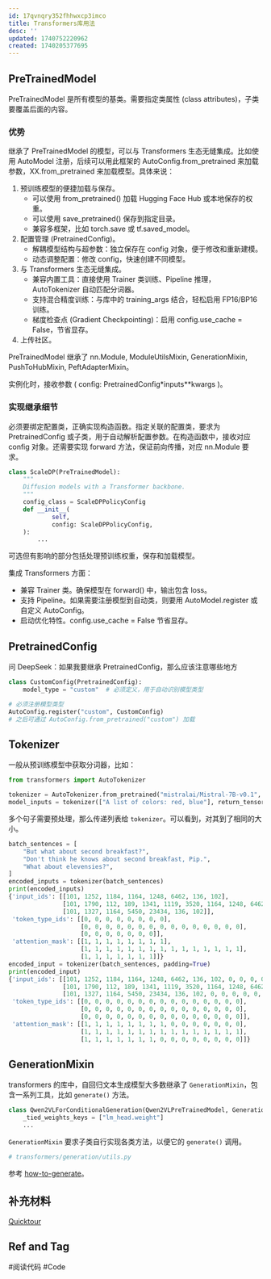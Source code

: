 ```yaml
---
id: 17qvnqry352fhhwxcp3imco
title: Transformers库用法
desc: ''
updated: 1740752220962
created: 1740205377695
---
```


## PreTrainedModel

PreTrainedModel 是所有模型的基类。需要指定类属性 (class attributes)，子类要覆盖后面的内容。

### 优势

继承了 PreTrainedModel 的模型，可以与 Transformers 生态无缝集成。比如使用 AutoModel 注册，后续可以用此框架的 AutoConfig.from_pretrained 来加载参数，XX.from_pretrained 来加载模型。具体来说：
1. 预训练模型的便捷加载与保存。
    - 可以使用 from_pretrained() 加载 Hugging Face Hub 或本地保存的权重。
    - 可以使用 save_pretrained() 保存到指定目录。
    - 兼容多框架，比如 torch.save 或 tf.saved_model。
2. 配置管理 (PretrainedConfig)。
    - 解耦模型结构与超参数：独立保存在 config 对象，便于修改和重新建模。
    - 动态调整配置：修改 config，快速创建不同模型。
3. 与 Transformers 生态无缝集成。
    - 兼容内置工具：直接使用 Trainer 类训练、Pipeline 推理，AutoTokenizer 自动匹配分词器。
    - 支持混合精度训练：与库中的 training_args 结合，轻松启用 FP16/BP16 训练。
    - 梯度检查点 (Gradient Checkpointing)：启用 config.use_cache = False，节省显存。
4. 上传社区。

PreTrainedModel 继承了 nn.Module, ModuleUtilsMixin, GenerationMixin, PushToHubMixin, PeftAdapterMixin。

实例化时，接收参数 ( config: PretrainedConfig*inputs**kwargs )。

### 实现继承细节

必须要绑定配置类，正确实现构造函数。指定关联的配置类，要求为 PretrainedConfig 或子类，用于自动解析配置参数。在构造函数中，接收对应 config 对象。还需要实现 forward 方法，保证前向传播，对应 nn.Module 要求。

```py
class ScaleDP(PreTrainedModel):
    """
    Diffusion models with a Transformer backbone.
    """
    config_class = ScaleDPPolicyConfig
    def __init__(
            self,
            config: ScaleDPPolicyConfig,
    ):
        ...
```

可选但有影响的部分包括处理预训练权重，保存和加载模型。

集成 Transformers 方面：
- 兼容 Trainer 类。确保模型在 forward() 中，输出包含 loss。
- 支持 Pipeline。如果需要注册模型到自动类，则要用 AutoModel.register 或自定义 AutoConfig。
- 启动优化特性。config.use_cache = False 节省显存。

## PretrainedConfig

问 DeepSeek：如果我要继承 PretrainedConfig，那么应该注意哪些地方

```py
class CustomConfig(PretrainedConfig):
    model_type = "custom"  # 必须定义，用于自动识别模型类型

# 必须注册模型类型
AutoConfig.register("custom", CustomConfig)
# 之后可通过 AutoConfig.from_pretrained("custom") 加载
```

## Tokenizer

一般从预训练模型中获取分词器，比如：

```py
from transformers import AutoTokenizer

tokenizer = AutoTokenizer.from_pretrained("mistralai/Mistral-7B-v0.1", padding_side="left")
model_inputs = tokenizer(["A list of colors: red, blue"], return_tensors="pt").to("cuda")
```

多个句子需要预处理，那么传递列表给 `tokenizer`。可以看到，对其到了相同的大小。
```python
batch_sentences = [
    "But what about second breakfast?",
    "Don't think he knows about second breakfast, Pip.",
    "What about elevensies?",
]
encoded_inputs = tokenizer(batch_sentences)
print(encoded_inputs)
{'input_ids': [[101, 1252, 1184, 1164, 1248, 6462, 136, 102],
               [101, 1790, 112, 189, 1341, 1119, 3520, 1164, 1248, 6462, 117, 21902, 1643, 119, 102],
               [101, 1327, 1164, 5450, 23434, 136, 102]],
 'token_type_ids': [[0, 0, 0, 0, 0, 0, 0, 0],
                    [0, 0, 0, 0, 0, 0, 0, 0, 0, 0, 0, 0, 0, 0, 0],
                    [0, 0, 0, 0, 0, 0, 0]],
 'attention_mask': [[1, 1, 1, 1, 1, 1, 1, 1],
                    [1, 1, 1, 1, 1, 1, 1, 1, 1, 1, 1, 1, 1, 1, 1],
                    [1, 1, 1, 1, 1, 1, 1]]}
encoded_input = tokenizer(batch_sentences, padding=True)
print(encoded_input)
{'input_ids': [[101, 1252, 1184, 1164, 1248, 6462, 136, 102, 0, 0, 0, 0, 0, 0, 0],
               [101, 1790, 112, 189, 1341, 1119, 3520, 1164, 1248, 6462, 117, 21902, 1643, 119, 102],
               [101, 1327, 1164, 5450, 23434, 136, 102, 0, 0, 0, 0, 0, 0, 0, 0]],
 'token_type_ids': [[0, 0, 0, 0, 0, 0, 0, 0, 0, 0, 0, 0, 0, 0, 0],
                    [0, 0, 0, 0, 0, 0, 0, 0, 0, 0, 0, 0, 0, 0, 0],
                    [0, 0, 0, 0, 0, 0, 0, 0, 0, 0, 0, 0, 0, 0, 0]],
 'attention_mask': [[1, 1, 1, 1, 1, 1, 1, 1, 0, 0, 0, 0, 0, 0, 0],
                    [1, 1, 1, 1, 1, 1, 1, 1, 1, 1, 1, 1, 1, 1, 1],
                    [1, 1, 1, 1, 1, 1, 1, 0, 0, 0, 0, 0, 0, 0, 0]]}
```

## GenerationMixin
transformers 的库中，自回归文本生成模型大多数继承了 `GenerationMixin`，包含一系列工具，比如 `generate()` 方法。

```py
class Qwen2VLForConditionalGeneration(Qwen2VLPreTrainedModel, GenerationMixin):
    _tied_weights_keys = ["lm_head.weight"]
    ...
```

`GenerationMixin` 要求子类自行实现各类方法，以便它的 `generate()` 调用。

```py
# transformers/generation/utils.py
```

参考 [how-to-generate](https://huggingface.co/blog/zh/how-to-generate)。

## 补充材料
[Quicktour](https://huggingface.co/docs/transformers/main/zh/quicktour)

## Ref and Tag

#阅读代码
#Code